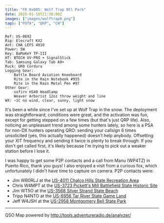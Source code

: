 ```yaml
---
title: "FR 0x005: Wolf Trap Ntl Park"
date: 2025-01-16T21:38:00Z
images: ["images/wolftrap0.png"]
tags: ["POTA", "QRP", "CW"]
---
```

```
Ref: US-0692
Rig: Elecraft KX2
Ant: CHA LEFS 4010
Power: 5W
Key: BaMaKeY TP-III
HT: BTECH UV-PRO + SignalStick
Tab: Samsung Galaxy Tab A9+
Ruck: GR0 Cordura
Logging Gear:
    Battle Board Aviation Kneeboard
    Rite in the Rain Notebook #935
    Rite in the Rain Metal Pen #97 
Other Gear:
    sofirn HS40 Headlamp
    Weaver Arborist 12oz throw weight and line
WX: ~1C no wind, clear, sunny, light snow 
```
It's been a while since I've set up at Wolf Trap in the snow. The deployment was straightforward,
conditions were great, and the activation was fun, except for getting stepped on a few times (but that's
just QRP life). Also, noticing an unpleasant trend among some hunters lately, so here is a PSA for non-DX hunters
operating QRO: sending your callsign 6 times unsolicited (yes, this actually happened) doesn't help anybody.
Offsetting your XIT frequency and sending it twice is plenty to break through. If you don't get called first,
it's likely because I'm trying to pick out a weaker station before I lose it.

I was happy to get some P2P contacts and a call from Manu (WP4TZ) in Puerto Rico, thank you guys! I also
enjoyed a visit from a curious fox, which unfortunately I didn't have time to capture on camera. P2P contacts were:

- Jim WB0RLJ at the [US-4011 Chalco Hills State Recreation Area](https://pota.app/#/park/US-4011)
- Chris W4MPT at the [US-3723 Pickett's Mill Battlefield State Historic Site](https://pota.app/#/park/US-3723)
- Jim WT5O at the [US-3568 Silver Strand State Beach](https://pota.app/#/park/US-3568)
- Tripp N4NTO at the [US-6956 Tar River State Game Land](https://pota.app/#/park/US-6956)
- Jeff W4JSH at the [US-2958 Montgomery Bell State Park](https://pota.app/#/park/US-2958)


---
QSO Map powered by http://tools.adventureradio.de/analyzer/
